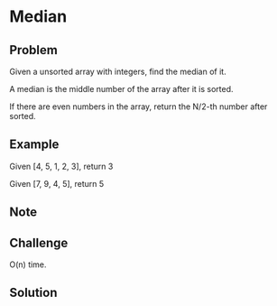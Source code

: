Median
===


Problem
-------

Given a unsorted array with integers, find the median of it. 

A median is the middle number of the array after it is sorted. 

If there are even numbers in the array, return the N/2-th number after sorted.

Example
-------

Given [4, 5, 1, 2, 3], return 3

Given [7, 9, 4, 5], return 5

Note
---------

Challenge
---------

O(n) time.

Solution
--------

